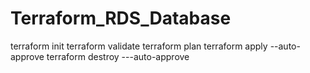 # Terraform_RDS_Database
terraform init
terraform validate
terraform plan
terraform apply --auto-approve
terraform destroy ---auto-approve
